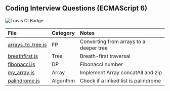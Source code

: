 ## Coding Interview Questions (ECMAScript 6)

<img src="https://travis-ci.org/HIROSN/coding-interviews-es6.svg" alt="Travis CI Badge"></img>

File | Category | Notes
:--- | :------- | :----
[arrays_to_tree.js](lib/arrays_to_tree.js) | FP | Converting from arrays to a deeper tree
[breathfirst.js](lib/breathfirst.js) | Tree | Breath-first traversal
[fibonacci.js](lib/fibonacci.js) | DP | Fibonacci number
[my_array.js](lib/my_array.js) | Array | Implement Array.concatAll and zip
[palindrome.js](lib/palindrome.js) | Algorithm | Check if a linked list is palindrome

